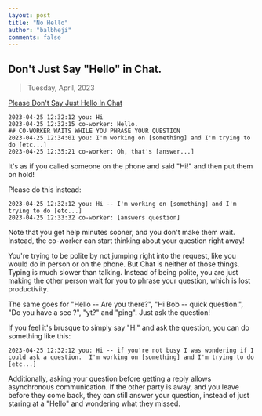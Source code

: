 ```yaml
---
layout: post
title: "No Hello"
author: "balbheji"
comments: false
---
```


## Don't Just Say "Hello" in Chat.

> Tuesday, April, 2023

[Please Don't Say Just Hello In Chat](#dont-just-say-hello-in-chat)

    2023-04-25 12:32:12 you: Hi
    2023-04-25 12:32:15 co-worker: Hello.
    ## CO-WORKER WAITS WHILE YOU PHRASE YOUR QUESTION
    2023-04-25 12:34:01 you: I'm working on [something] and I'm trying to do [etc...]
    2023-04-25 12:35:21 co-worker: Oh, that's [answer...]

It's as if you called someone on the phone and said "Hi!" and then put them on hold!

Please do this instead:

    2023-04-25 12:32:12 you: Hi -- I'm working on [something] and I'm trying to do [etc...]
    2023-04-25 12:33:32 co-worker: [answers question]

Note that you get help minutes sooner, and you don't make them wait. Instead, the co-worker can start thinking about your question right away!

You're trying to be polite by not jumping right into the request, like you would do in person or on the phone. But Chat is neither of those things. Typing is much slower than talking. Instead of being polite, you are just making the other person wait for you to phrase your question, which is lost productivity.

The same goes for "Hello -- Are you there?", "Hi Bob -- quick question.", "Do you have a sec ?", "yt?" and "ping". Just ask the question!

If you feel it's brusque to simply say "Hi" and ask the question, you can do something like this:

    2023-04-25 12:32:12 you: Hi -- if you're not busy I was wondering if I could ask a question.  I'm working on [something] and I'm trying to do [etc...]

Additionally, asking your question before getting a reply allows asynchronous communication. If the other party is away, and you leave before they come back, they can still answer your question, instead of just staring at a "Hello" and wondering what they missed.
